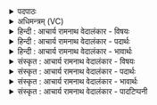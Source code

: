 <details><summary>पदपाठः</summary>

मे꣣डि꣢म्। न। त्वा꣣। वज्रि꣡ण꣢म्। भृ꣣ष्टिम꣡न्त꣢म्। पु꣣रुधस्मा꣡न꣢म्। पु꣣रु। धस्मा꣡न꣢म्। वृ꣣षभ꣢म्। स्थि꣣र꣡प्स्नु꣢म्। स्थि꣣र꣢। प्स्नु꣣म्। करो꣡षि꣢। अ꣡र्यः꣢꣯। त꣡रु꣢꣯षीः। दु꣣वस्युः꣢। इ꣡न्द्र꣢꣯। द्यु꣣क्ष꣢म्। द्यु꣣। क्ष꣢म्। वृ꣣त्रह꣡ण꣢म्। वृ꣣त्र। ह꣡न꣢꣯म्। गृ꣣णीषे। ३२७।
</details>

<details><summary>अधिमन्त्रम् (VC)</summary>

- इन्द्रः
- वामदेवो गोतमः
- त्रिष्टुप्
- धैवतः
- ऐन्द्रं काण्डम्
</details>

<details><summary>हिन्दी : आचार्य रामनाथ वेदालंकार - विषयः</summary>

अगले मन्त्र में यह विषय है कि कैसे परमात्मा की मैं किसके समान स्तुति करता हूँ।
</details>

<details><summary>हिन्दी : आचार्य रामनाथ वेदालंकार - पदार्थः</summary>

पदार्थान्वयभाषाः -  हे (इन्द्र) परमैश्वर्यवन् परमात्मन् ! (दुवस्युः) आपकी पूजा की चाहवाला मैं (वज्रिणम्) दुष्टों को दण्डित करनेवाले, (भृष्टिमन्तम्) दीप्तिमान्, शत्रु को भून डालनेवाले तेज से युक्त, (पुरुधस्मानम्) बहुतों के धारणकर्ता, (वृषभम्) सुख आदि की वर्षा करनेवाले, (स्थिरप्स्नुम्) स्थिर रूपवाले अर्थात् स्थिर गुण, कर्म, स्वभाव से युक्त, (द्युक्षम्) कर्तव्याकर्तव्य का प्रकाश देनेवाले, (वृत्रहणम्) पापों के विनाशक (त्वा) आपकी (मेडिं न) भूमि को वर्षा से सींचनेवाले अथवा विद्युद्गर्जना के आश्रयभूत बादल के समान अर्थात् जैसे वर्षा का इच्छक कोई मनुष्य बादल की बार-बार प्रशंसा करता है, वैसे (गृणीषे) स्तुति करता हूँ। हे परमात्मन् ! आप (अरीः) प्रजाओं को (तरुषीः) आपत्तियों को पार करने में अथवा शत्रु-विनाश में समर्थ (करोषि) कर देते हो ॥५॥ इस मन्त्र में उपमालङ्कार है। ‘करोष्यर्यस्तरुषीः’ इस कारणात्मक वाक्य से स्तुतिरूप कार्य का समर्थन होने से अर्थान्तरन्यास भी है ॥५॥
</details>

<details><summary>हिन्दी : आचार्य रामनाथ वेदालंकार - भावार्थः</summary>

भावार्थभाषाः -  जैसे वर्षा चाहनेवाले किसान लोग वर्षक मेघ की पुनः पुनः प्रशंसा करते हैं, वैसे ही श्रेष्ठ गुण-कर्म-स्वभाववाले, सुख-समृद्धि की वर्षा करनेवाले परमेश्वर की सबको प्रशंसा और उपासना करनी चाहिए ॥५॥
</details>

<details><summary>संस्कृत : आचार्य रामनाथ वेदालंकार - विषयः</summary>

अथ कीदृशं परमात्मानमहं कमिव स्तौमीत्याह।
</details>

<details><summary>संस्कृत : आचार्य रामनाथ वेदालंकार - पदार्थः</summary>

पदार्थान्वयभाषाः -  हे (इन्द्र) परमैश्वर्यवन् परमात्मन् ! (दुवस्युः) परिचरणेच्छुः। दुवस्यतिः परिचरणकर्मा। निघं० ३।५। अहम् (वज्रिणम्) दुष्टानामुपरि उद्यतदण्डम्, (भृष्टिमन्तम्१) दीप्तिमन्तम्, शत्रुभर्जकतेजोयुक्तमित्यर्थः। भृष्टिः भर्जकं तेजः। भृजी भर्जने धातोः क्तिनि रूपम्। तद्वन्तम्। (पुरुधस्मानम्२) बहूनां धारकम्। दधातेरौणादिको मन् प्रत्ययः धातोश्च धसादेशः। (वृषभम्) सुखादीनां वर्षितारम्, (स्थिरप्स्नुम्३) स्थिररूपम्, स्थिरगुणकर्मस्वभावम् इत्यर्थः। प्सु इति रूपनाम निघं० ३।७। नकारोपजनश्छान्दसः। (द्युक्षम्) द्यां प्रकाशं क्षाययति विवासयति यस्तम् कर्तव्याकर्तव्यप्रकाशप्रदातारमित्यर्थः, (वृत्रहणम्) पापानां हन्तारम् (त्वा) त्वाम् (मेडिं न४) सेचकं, माध्यमिक्या वाच आश्रयभूतं पर्जन्यमिव। मेहति सिञ्चतीति मेडिः पर्जन्यः, मिह सेचने। यद्वा, मेडिरिति वाङ्नामसु पठितम्। निघं० १।१०। इह लक्षणया माध्यमिक्या वाच आश्रयभूतः पर्जन्यो गृह्यते। यथा वर्षार्थी कश्चित् पर्जन्यं भूयो भूयः स्तौति तथेत्यर्थः। (गृणीषे) स्तौमि। गृणातिः अर्चतिकर्मा। निघं० ३।१४। ‘सिब्बहुलं लेटि। अ० ३।१।३४’ इति सिबागमः। लेटि उत्तमैकवचने रूपम्। हे परमात्मन् ! त्वम् (अर्यः५) अरीः प्रजाः। प्रजा वा अरी। श० ३।९।४।२१। प्रजावाचिनः अरीशब्दात् शसि, ‘वा छन्दसि। अ० ६।१।१०६’ इति विकल्पतया पूर्वसवर्णस्य निषेधे तदभावे यणादेशे रूपम्। (तरुषीः) आपत्तरणसमर्थाः शत्रुविनाशसमर्था वा। तॄ प्लवनसंतरणयोरिति धातोर्बाहुलकादौणादिकः उषच् प्रत्ययः, ततो ङीप्। यद्वा तरुष्यतिः हन्तिकर्मा निरु० ५।२। (करोषि) विधत्से ॥५॥ अत्रोपमालङ्कारः। ‘करोष्यर्यस्तरुषीः’ इति कारणवाक्येन स्तवनरूपस्य कार्यस्य समर्थनादर्थान्तरन्यासोऽपि ॥५॥
</details>

<details><summary>संस्कृत : आचार्य रामनाथ वेदालंकार - भावार्थः</summary>

भावार्थभाषाः -  यथा वर्षार्थिनः कृषीवला वृष्टिप्रदायकं मेघं पुनः पुनः प्रशंसन्ति, तथैव श्रेष्ठगुणकर्मस्वभावः सुखसमृद्धिवर्षकः परमेश्वरः सर्वैः प्रशंसनीय उपासनीयश्च ॥५॥
</details>

<details><summary>संस्कृत : आचार्य रामनाथ वेदालंकार - पादटिप्पनी</summary>

टिप्पणी:   १. भृष्टिः भ्राजतेः दीप्तिकर्मणो रूपम्। दीप्तिमन्तम्—इति भ०। शत्रूणां भर्जनवन्तम्—इति सा०। २. पूर्विति धननाम। धस्मानमिति धसि सहने इत्यस्येदं रूपम्। धनानां सहनशीलम्—इति वि०। दधातेर्धस्मा। पुरूणां बहूनां विश्वेषां धारकम्—इति भ०। बहूनाम् उदकानां धारकम्। यद्वा वर्णव्यत्ययः। पुरूणां बहूनां दासयितारं शत्रूणां क्षपयितारम्—इति सा०। ३. स्थिरः चिरन्तनः स्थविरश्चासौ प्स्नुश्च, तं स्थिरप्स्नुम्, चिरन्तनं हविषां भक्षयितारमित्यर्थः—इति वि०। प्सु इति रूपनाम। तत्र नकार उपजनः। स्थिरदेहम्—इति भ०। स्थिररूपम्—इति सा०। ४. मेडिरिति वाङ्नाम। अन्तर्णीतमत्वर्थं द्रष्टव्यम्। मेडिमन्तम् वाग्मिनमित्यर्थः—इति वि०। मेडिं न वाचमिव। यथा वाचं सरस्वतीं स्तुवन्ति तथा—इति भ०। माध्यमिकीं वृष्टिप्रदां वाचमिव, तां यथा वृष्ट्यर्थं स्तुवन्ति तद्वत्—इति सा०। ५. यस्त्वं करोषि अर्यः ईश्वरः, तरुषीः, तरुष्यतिः वधकर्मा, वधेन सङ्ग्रामो लक्ष्यते, सङ्ग्राममित्यर्थः—इति वि०। अर्यः अरीः, आर्यकर्मसु स्थिताः यज्वानः, तत्सम्बन्धिनीः प्रजाः तरुषीः आपदां तारिकाः करोषि—इति भ०। अर्यः अरीन् अस्मद्विरोधिनः तरुषीः तारकान् जेतॄनस्मान् करोषि। यद्वा तरुषीः तरणस्वभावान्। पक्षद्वयेऽपि लिङ्गव्यत्ययः। अर्यः अरीनस्माकं शत्रून् करोषि, उपक्षीणानिति शेषः—इति सा०।
</details>